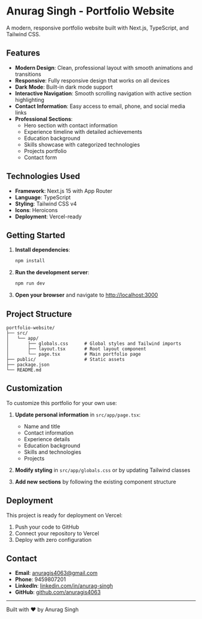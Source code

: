 # Anurag Singh - Portfolio Website

A modern, responsive portfolio website built with Next.js, TypeScript, and Tailwind CSS.

## Features

- **Modern Design**: Clean, professional layout with smooth animations and transitions
- **Responsive**: Fully responsive design that works on all devices
- **Dark Mode**: Built-in dark mode support
- **Interactive Navigation**: Smooth scrolling navigation with active section highlighting
- **Contact Information**: Easy access to email, phone, and social media links
- **Professional Sections**:
  - Hero section with contact information
  - Experience timeline with detailed achievements
  - Education background
  - Skills showcase with categorized technologies
  - Projects portfolio
  - Contact form

## Technologies Used

- **Framework**: Next.js 15 with App Router
- **Language**: TypeScript
- **Styling**: Tailwind CSS v4
- **Icons**: Heroicons
- **Deployment**: Vercel-ready

## Getting Started

1. **Install dependencies**:
   ```bash
   npm install
   ```

2. **Run the development server**:
   ```bash
   npm run dev
   ```

3. **Open your browser** and navigate to [http://localhost:3000](http://localhost:3000)

## Project Structure

```
portfolio-website/
├── src/
│   └── app/
│       ├── globals.css      # Global styles and Tailwind imports
│       ├── layout.tsx       # Root layout component
│       └── page.tsx         # Main portfolio page
├── public/                  # Static assets
├── package.json
└── README.md
```

## Customization

To customize this portfolio for your own use:

1. **Update personal information** in `src/app/page.tsx`:
   - Name and title
   - Contact information
   - Experience details
   - Education background
   - Skills and technologies
   - Projects

2. **Modify styling** in `src/app/globals.css` or by updating Tailwind classes

3. **Add new sections** by following the existing component structure

## Deployment

This project is ready for deployment on Vercel:

1. Push your code to GitHub
2. Connect your repository to Vercel
3. Deploy with zero configuration

## Contact

- **Email**: anuragis4063@gmail.com
- **Phone**: 9459807201
- **LinkedIn**: [linkedin.com/in/anurag-singh](https://linkedin.com/in/anurag-singh)
- **GitHub**: [github.com/anuragis4063](https://github.com/anuragis4063)

---

Built with ❤️ by Anurag Singh